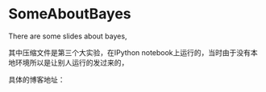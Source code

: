 # SomeAboutBayes

There are some slides about bayes,

其中压缩文件是第三个大实验，在IPython  notebook上运行的，当时由于没有本地环境所以是让别人运行的发过来的，

具体的博客地址：

